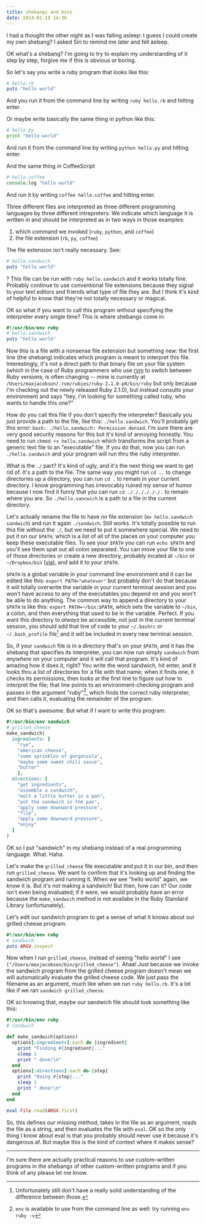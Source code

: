 ```yaml
---
title: shebangs and bins
date: 2014-01-19 14:36
---
```


I had a thought the other night as I was falling asleep: I guess I could create my own shebang? I asked Siri to remind me later and fell asleep.

OK what's a shebang? I'm going to try to explain my understanding of it step by step, forgive me if this is obvious or boring.

So let's say you write a ruby program that looks like this:

```ruby
# hello.rb
puts "hello world"
```

And you run it from the command line by writing `ruby hello.rb` and hitting enter.

Or maybe write basically the same thing in python like this:

```python
# hello.py
print "hello world"
```

And run it from the command line by writing `python hello.py` and hitting enter.

And the same thing in CoffeeScript

```coffee
# hello.coffee
console.log "hello world"
```

And run it by writing `coffee hello.coffee` and hitting enter.

Three different files are interpreted as three different programming languages by three different intrepreters. We indicate which language it is written in and should be interpreted as in two ways in those examples:

1. which command we invoked (`ruby`, `python`, and `coffee`)
1. the file extension (`rb`, `py`, `coffee`)

The file extension isn't really necessary. See:

```ruby
# hello.sandwich
puts "hello world"
```

? This file can be run with `ruby hello.sandwich` and it works totally fine. Probably continue to use conventional file extensions because they signal to your text editors and friends what type of file they are. But I think it's kind of helpful to know that they're not totally necessary or magical.

OK so what if you want to call this program without specifying the interpreter every single time? This is where shebangs come in:

```ruby
#!/usr/bin/env ruby
# hello.sandwich
puts "hello world"
```

Now this is a file with a nonsense file extension but something new: the first line (the shebang) indicates which program is meant to interpret this file. Interestingly, it's not a direct path to that binary file on your file system (which in the case of Ruby programmers who use [rvm](http://rvm.io) to switch between Ruby versions, is often changing -- mine is currently at `/Users/maxjacobson/.rvm/rubies/ruby-2.1.0-p0/bin/ruby` but only because I'm checking out the newly released Ruby 2.1.0), but instead consults your environment and says "hey, I'm looking for something called ruby, who wants to handle this one?"

How do you call this file if you don't specify the interpreter? Basically you just provide a path to the file, like this: `./hello.sandwich`. You'll probably get this error: `bash: ./hello.sandwich: Permission denied`. I'm sure there are very good security reasons for this but it's kind of annoying honestly. You need to run `chmod +x hello.sandwich` which transforms the script from a generic text file to an "executable" file. If you do that, now you can run `./hello.sandwich` and your program will run thru the ruby interpreter.

What is the `./` part? It's kind of ugly, and it's the next thing we want to get rid of. It's a path to the file. The same way you might run `cd ..` to change directories up a directory, you can run `cd .` to remain in your current directory. I know programming has irrevocably ruined my sense of humor because I now find it funny that you can run `cd ././././././.` to remain where you are. So `./hello.sancwich` is a path to a file in the current directory.

Let's actually rename the file to have *no* file extension (`mv hello.sandwich sandwich`) and run it again `./sandwich`. Still works. It's totally possible to run this file without the `./`, but we need to put it somewhere special. We need to put it on our `$PATH`, which is a list of all of the places on your computer you keep these executable files. To see your `$PATH` you can run `echo $PATH` and you'll see them spat out all colon separated. You can move your file to one of those directories or create a new directory, probably located at `~/bin` or `~/Dropbox/bin` ([via](http://www.leancrew.com/all-this/2013/05/dropboxbin/)), and add it to your `$PATH`.

`$PATH` is a global variable in your command line environment and it can be edited like this: `export PATH="whatever"` but probably don't do that because it will totally overwrite the variable in your current terminal session and you won't have access to any of the executables you depend on and you won't be able to do anything. The common way to append a directory to your `$PATH` is like this: `export PATH=~/bin:$PATH`, which sets the variable to `~/bin`, a colon, and then everything that used to be in the variable. Perfect. If you want this directory to *always* be accessible, not just in the current terminal session, you should add that line of code to your `~/.bashrc` or `~/.bash_profile` file[^1] and it will be included in every new terminal session.

So, if your `sandwich` file is in a directory that's on your `$PATH`, and it has the shebang that specifies its interpreter, you can now run simply `sandwich` from *anywhere* on your computer and it will call that program. It's kind of amazing how it does it, right? You write the word sandwich, hit enter, and it looks thru a list of directories for a file with that name; when it finds one, it checks its permissions, then looks at the first line to figure out how to interpret the file; that line points to an environment-checking program and passes in the argument "ruby"[^2], which finds the correct ruby interpreter, and then calls it, evaluating the remainder of the program.

[^1]: Unfortunately still don't have a really solid understanding of the difference between those.

[^2]: `env` is available to use from the command line as well: try running `env ruby -v`

OK so that's awesome. But what if I want to write this program:

```ruby
#!/usr/bin/env sandwich
# grilled_cheese
make_sandwich(
  ingredients: [
    "rye",
    "american cheese",
    "some sprinkles of gorgonzola",
    "maybe some sweet chili sauce",
    "butter"
    ],
  directions: [
    "get ingredients",
    "assemble a sandwich",
    "melt a little butter in a pan",
    "put the sandwich in the pan",
    "apply some downward pressure",
    "flip",
    "apply some downward pressure",
    "enjoy"
  ]
)
```

OK so I put "sandwich" in my shebang instead of a real programming language. What. Haha.

Let's make the `grilled_cheese` file executable and put it in our bin, and then run `grilled_cheese`. We want to confirm that it's looking up and finding the sandwich program and running it. When we see "hello world" again, we know it is. But it's not making a sandwich! But then, how can it? Our code isn't even being evaluated; if it were, we would probably have an error because the `make_sandwich` method is not availabe in the Ruby Standard Library (unfortunately).

Let's edit our sandwich program to get a sense of what it knows about our grilled cheese program.

```ruby
#!/usr/bin/env ruby
# sandwich
puts ARGV.inspect
```

Now when I run `grilled_cheese`, instead of seeing "hello world" I see `["/Users/maxjacobson/bin/grilled_cheese"]`. Ahaa! Just because we invoke the sandwich program from the grilled cheese program doesn't mean we will automatically evaluate the grilled cheese code. We just pass the filename as an argument, much like when we run `ruby hello.rb`. It's a lot like if we ran `sandwich grilled_cheese`.

OK so knowing that, maybe our sandwich file should look something like this:

```ruby
#!/usr/bin/env ruby
# sandwich

def make_sandwich(options)
  options[:ingredients].each do |ingredient|
    print "Finding #{ingredient}..."
    sleep 1
    print " done!\n"
  end
  options[:directions].each do |step|
    print "Doing #{step}..."
    sleep 1
    print " done!\n"
  end
end

eval File.read(ARGV.first)
```

So, this defines our missing method, takes in the file as an argument, reads the file as a string, and then evaluates the file with `eval`. OK so the only thing I know about eval is that you probably should never use it because it's dangerous af. But maybe this is the kind of context where it makes sense?

* * *

I'm sure there are actually practical reasons to use custom-written programs in the shebangs of other custom-written programs and if you think of any please let me know.
